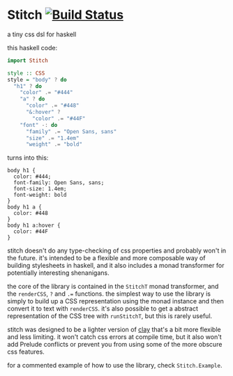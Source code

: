 # Stitch [![Build Status](https://travis-ci.org/intolerable/stitch.svg?branch=master)](https://travis-ci.org/intolerable/stitch)

a tiny css dsl for haskell

this haskell code:
```haskell
import Stitch

style :: CSS
style = "body" ? do
  "h1" ? do
    "color" .= "#444"
    "a" ? do
      "color" .= "#448"
      "&:hover" ?
        "color" .= "#44F"
    "font" -: do
      "family" .= "Open Sans, sans"
      "size" .= "1.4em"
      "weight" .= "bold"
```

turns into this:
```
body h1 {
  color: #444;
  font-family: Open Sans, sans;
  font-size: 1.4em;
  font-weight: bold
}
body h1 a {
  color: #448
}
body h1 a:hover {
  color: #44F
}
```

stitch doesn't do any type-checking of css properties and probably won't in the future. it's intended to be a flexible and more composable way of building stylesheets in haskell, and it also includes a monad transformer for potentially interesting shenanigans.

the core of the library is contained in the `StitchT` monad transformer, and the `renderCSS`, `?` and `.=` functions. the simplest way to use the library is simply to build up a CSS representation using the monad instance and then convert it to text with `renderCSS`. it's also possible to get a abstract representation of the CSS tree with `runStitchT`, but this is rarely useful.

stitch was designed to be a lighter version of [clay](https://github.com/sebastiaanvisser/clay) that's a bit more flexible and less limiting. it won't catch css errors at compile time, but it also won't add Prelude conflicts or prevent you from using some of the more obscure css features.

for a commented example of how to use the library, check `Stitch.Example`.
